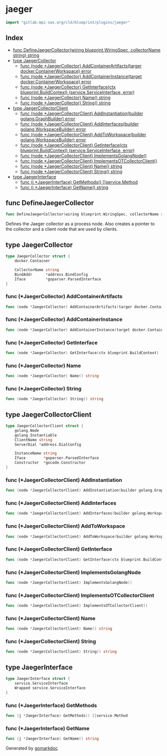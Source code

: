 <!-- Code generated by gomarkdoc. DO NOT EDIT -->

# jaeger

```go
import "gitlab.mpi-sws.org/cld/blueprint/plugins/jaeger"
```

## Index

- [func DefineJaegerCollector\(wiring blueprint.WiringSpec, collectorName string\) string](<#DefineJaegerCollector>)
- [type JaegerCollector](<#JaegerCollector>)
  - [func \(node \*JaegerCollector\) AddContainerArtifacts\(targer docker.ContainerWorkspace\) error](<#JaegerCollector.AddContainerArtifacts>)
  - [func \(node \*JaegerCollector\) AddContainerInstance\(target docker.ContainerWorkspace\) error](<#JaegerCollector.AddContainerInstance>)
  - [func \(node \*JaegerCollector\) GetInterface\(ctx blueprint.BuildContext\) \(service.ServiceInterface, error\)](<#JaegerCollector.GetInterface>)
  - [func \(node \*JaegerCollector\) Name\(\) string](<#JaegerCollector.Name>)
  - [func \(node \*JaegerCollector\) String\(\) string](<#JaegerCollector.String>)
- [type JaegerCollectorClient](<#JaegerCollectorClient>)
  - [func \(node \*JaegerCollectorClient\) AddInstantiation\(builder golang.GraphBuilder\) error](<#JaegerCollectorClient.AddInstantiation>)
  - [func \(node \*JaegerCollectorClient\) AddInterfaces\(builder golang.WorkspaceBuilder\) error](<#JaegerCollectorClient.AddInterfaces>)
  - [func \(node \*JaegerCollectorClient\) AddToWorkspace\(builder golang.WorkspaceBuilder\) error](<#JaegerCollectorClient.AddToWorkspace>)
  - [func \(node \*JaegerCollectorClient\) GetInterface\(ctx blueprint.BuildContext\) \(service.ServiceInterface, error\)](<#JaegerCollectorClient.GetInterface>)
  - [func \(node \*JaegerCollectorClient\) ImplementsGolangNode\(\)](<#JaegerCollectorClient.ImplementsGolangNode>)
  - [func \(node \*JaegerCollectorClient\) ImplementsOTCollectorClient\(\)](<#JaegerCollectorClient.ImplementsOTCollectorClient>)
  - [func \(node \*JaegerCollectorClient\) Name\(\) string](<#JaegerCollectorClient.Name>)
  - [func \(node \*JaegerCollectorClient\) String\(\) string](<#JaegerCollectorClient.String>)
- [type JaegerInterface](<#JaegerInterface>)
  - [func \(j \*JaegerInterface\) GetMethods\(\) \[\]service.Method](<#JaegerInterface.GetMethods>)
  - [func \(j \*JaegerInterface\) GetName\(\) string](<#JaegerInterface.GetName>)


<a name="DefineJaegerCollector"></a>
## func DefineJaegerCollector

```go
func DefineJaegerCollector(wiring blueprint.WiringSpec, collectorName string) string
```

Defines the Jaeger collector as a process node. Also creates a pointer to the collector and a client node that are used by clients.

<a name="JaegerCollector"></a>
## type JaegerCollector



```go
type JaegerCollector struct {
    docker.Container

    CollectorName string
    BindAddr      *address.BindConfig
    Iface         *goparser.ParsedInterface
}
```

<a name="JaegerCollector.AddContainerArtifacts"></a>
### func \(\*JaegerCollector\) AddContainerArtifacts

```go
func (node *JaegerCollector) AddContainerArtifacts(targer docker.ContainerWorkspace) error
```



<a name="JaegerCollector.AddContainerInstance"></a>
### func \(\*JaegerCollector\) AddContainerInstance

```go
func (node *JaegerCollector) AddContainerInstance(target docker.ContainerWorkspace) error
```



<a name="JaegerCollector.GetInterface"></a>
### func \(\*JaegerCollector\) GetInterface

```go
func (node *JaegerCollector) GetInterface(ctx blueprint.BuildContext) (service.ServiceInterface, error)
```



<a name="JaegerCollector.Name"></a>
### func \(\*JaegerCollector\) Name

```go
func (node *JaegerCollector) Name() string
```



<a name="JaegerCollector.String"></a>
### func \(\*JaegerCollector\) String

```go
func (node *JaegerCollector) String() string
```



<a name="JaegerCollectorClient"></a>
## type JaegerCollectorClient



```go
type JaegerCollectorClient struct {
    golang.Node
    golang.Instantiable
    ClientName string
    ServerDial *address.DialConfig

    InstanceName string
    Iface        *goparser.ParsedInterface
    Constructor  *gocode.Constructor
}
```

<a name="JaegerCollectorClient.AddInstantiation"></a>
### func \(\*JaegerCollectorClient\) AddInstantiation

```go
func (node *JaegerCollectorClient) AddInstantiation(builder golang.GraphBuilder) error
```



<a name="JaegerCollectorClient.AddInterfaces"></a>
### func \(\*JaegerCollectorClient\) AddInterfaces

```go
func (node *JaegerCollectorClient) AddInterfaces(builder golang.WorkspaceBuilder) error
```



<a name="JaegerCollectorClient.AddToWorkspace"></a>
### func \(\*JaegerCollectorClient\) AddToWorkspace

```go
func (node *JaegerCollectorClient) AddToWorkspace(builder golang.WorkspaceBuilder) error
```



<a name="JaegerCollectorClient.GetInterface"></a>
### func \(\*JaegerCollectorClient\) GetInterface

```go
func (node *JaegerCollectorClient) GetInterface(ctx blueprint.BuildContext) (service.ServiceInterface, error)
```



<a name="JaegerCollectorClient.ImplementsGolangNode"></a>
### func \(\*JaegerCollectorClient\) ImplementsGolangNode

```go
func (node *JaegerCollectorClient) ImplementsGolangNode()
```



<a name="JaegerCollectorClient.ImplementsOTCollectorClient"></a>
### func \(\*JaegerCollectorClient\) ImplementsOTCollectorClient

```go
func (node *JaegerCollectorClient) ImplementsOTCollectorClient()
```



<a name="JaegerCollectorClient.Name"></a>
### func \(\*JaegerCollectorClient\) Name

```go
func (node *JaegerCollectorClient) Name() string
```



<a name="JaegerCollectorClient.String"></a>
### func \(\*JaegerCollectorClient\) String

```go
func (node *JaegerCollectorClient) String() string
```



<a name="JaegerInterface"></a>
## type JaegerInterface



```go
type JaegerInterface struct {
    service.ServiceInterface
    Wrapped service.ServiceInterface
}
```

<a name="JaegerInterface.GetMethods"></a>
### func \(\*JaegerInterface\) GetMethods

```go
func (j *JaegerInterface) GetMethods() []service.Method
```



<a name="JaegerInterface.GetName"></a>
### func \(\*JaegerInterface\) GetName

```go
func (j *JaegerInterface) GetName() string
```



Generated by [gomarkdoc](<https://github.com/princjef/gomarkdoc>)

